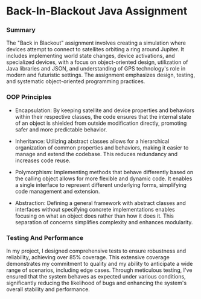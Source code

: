 # Back-In-Blackout Java Assignment

### Summary
The "Back in Blackout" assignment involves creating a simulation where devices attempt to connect to satellites orbiting a ring around Jupiter. It includes implementing world state changes, device activations, and specialized devices, with a focus on object-oriented design, utilization of Java libraries and JSON, and understanding of GPS technology's role in modern and futuristic settings. The assignment emphasizes design, testing, and systematic object-oriented programming practices.

### OOP Principles
* Encapsulation: By keeping satellite and device properties and behaviors within their respective classes, the code ensures that the internal state of an object is shielded from outside modification directly, promoting safer and more predictable behavior.

* Inheritance: Utilizing abstract classes allows for a hierarchical organization of common properties and behaviors, making it easier to manage and extend the codebase. This reduces redundancy and increases code reuse.

* Polymorphism: Implementing methods that behave differently based on the calling object allows for more flexible and dynamic code. It enables a single interface to represent different underlying forms, simplifying code management and extension.

* Abstraction: Defining a general framework with abstract classes and interfaces without specifying concrete implementations enables focusing on what an object does rather than how it does it. This separation of concerns simplifies complexity and enhances modularity.

### Testing And Performance
In my project, I designed comprehensive tests to ensure robustness and reliability, achieving over 85% coverage. This extensive coverage demonstrates my commitment to quality and my ability to anticipate a wide range of scenarios, including edge cases. Through meticulous testing, I've ensured that the system behaves as expected under various conditions, significantly reducing the likelihood of bugs and enhancing the system's overall stability and performance.
